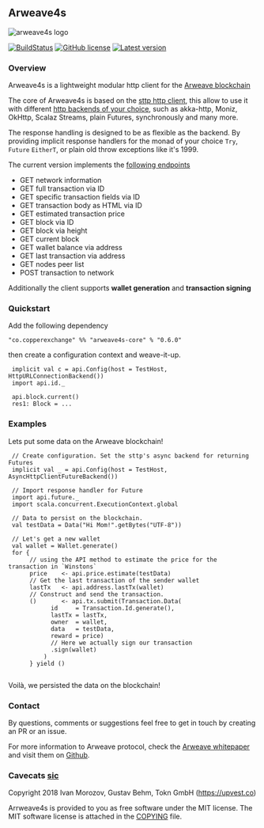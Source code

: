 
## Arweave4s
![arweave4s logo](logo.png)

[![BuildStatus](https://circleci.com/gh/toknapp/arweave4s.svg?style=svg)](https://circleci.com/gh/toknapp/arweave4s)
[![GitHub license](https://img.shields.io/badge/license-MIT-blue.svg)](https://raw.githubusercontent.com/toknapp/arweave4s/develop/COPYING)
[![Latest version](https://maven-badges.herokuapp.com/maven-central/co.upvest/arweave4s-core_2.12/badge.png?style=plastic)](https://search.maven.org/#search%7Cgav%7C1%7Cg%3A%22co.upvest%22%20AND%20a%3A%22arweave4s-core_2.12%22)



### Overview

Arweave4s is a lightweight modular http client for the [Arweave blockchain](https://github.com/ArweaveTeam/arweave/)

The core of Arweave4s is based on the [sttp http client](https://github.com/softwaremill/sttp), this allow to use it with 
different [http backends of your choice](http://sttp.readthedocs.io/en/latest/), such as akka-http, Moniz, OkHttp, Scalaz Streams, plain Futures, synchronously and many more.

The response handling is designed to be as flexible as the backend. By providing implicit response handlers for the monad of your choice `Try`, `Future` 
`EitherT`, or plain old throw exceptions like it's 1999.  

The current version implements the [following endpoints](https://raw.githubusercontent.com/ArweaveTeam/arweave/master/http_iface_docs.md) 

* GET network information
* GET full transaction via ID
* GET specific transaction fields via ID
* GET transaction body as HTML via ID
* GET estimated transaction price
* GET block via ID
* GET block via height
* GET current block
* GET wallet balance via address
* GET last transaction via address
* GET nodes peer list
* POST transaction to network

Additionally the client supports **wallet generation** and **transaction signing**

### Quickstart

Add the following dependency

```
"co.copperexchange" %% "arweave4s-core" % "0.6.0"
```
then create a configuration context and weave-it-up.

```
 implicit val c = api.Config(host = TestHost, HttpURLConnectionBackend())
 import api.id._
 
 api.block.current()
 res1: Block = ...
```

### Examples

Lets put some data on the Arweave blockchain!
```
 // Create configuration. Set the sttp's async backend for returning Futures
 implicit val _ = api.Config(host = TestHost, AsyncHttpClientFutureBackend())
 
 // Import response handler for Future
 import api.future._
 import scala.concurrent.ExecutionContext.global
 
 // Data to persist on the blockchain.
 val testData = Data("Hi Mom!".getBytes("UTF-8"))
 
 // Let's get a new wallet
 val wallet = Wallet.generate()
 for {
      // using the API method to estimate the price for the transaction in `Winstons`
      price    <- api.price.estimate(testData)
      // Get the last transaction of the sender wallet
      lastTx   <- api.address.lastTx(wallet)
      // Construct and send the transaction.
      ()       <- api.tx.submit(Transaction.Data(
            id     = Transaction.Id.generate(),
            lastTx = lastTx,
            owner  = wallet,
            data   = testData,
            reward = price)
            // Here we actually sign our transaction
            .sign(wallet)
          )
      } yield ()
      
```
Voilà, we persisted the data on the blockchain!


### Contact

By questions, comments or suggestions feel free to get in touch by creating an PR or an issue.

For more information to Arweave protocol, check the [Arweave whitepaper](https://www.arweave.org/files/arweave-whitepaper.pdf)
and visit them on [Github](https://github.com/ArweaveTeam/arweave).


### Cavecats [sic](https://www.youtube.com/watch?v=a0SuhNn8S60) 

Copyright 2018 Ivan Morozov, Gustav Behm, Tokn GmbH (https://upvest.co)

Arrweave4s is provided to you as free software under the MIT license.
The MIT software license is attached in the [COPYING](COPYING) file.
